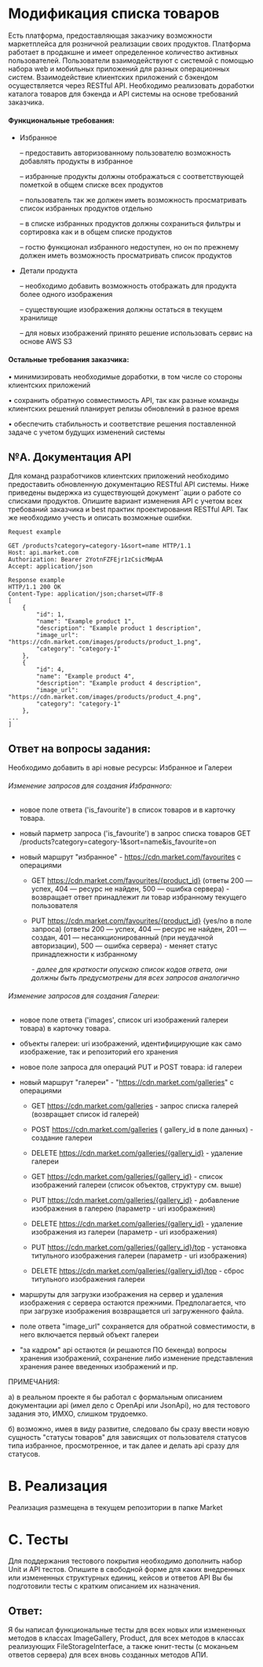 # Модификация списка товаров

Есть платформа, предоставляющая заказчику возможности
маркетплейса для розничной реализации своих продуктов.
Платформа работает в продакшне и имеет определенное
количество активных пользователей. Пользователи взаимодействуют
с системой с помощью набора web и мобильных приложений
для разных операционных систем. Взаимодействие клиентских
приложений с бэкендом осуществляется через RESTful API.
Необходимо реализовать доработки каталога товаров для
бэкенда и API системы на основе требований заказчика.

#### Функциональные требования:

- Избранное

    – предоставить авторизованному пользователю возможность добавлять продукты в избранное
    
    – избранные продукты должны отображаться с соответствующей пометкой в общем списке всех продуктов
    
    – пользователь так же должен иметь возможность
просматривать список избранных продуктов отдельно

    – в списке избранных продуктов должны сохраниться
фильтры и сортировка как и в общем списке продуктов

    – гостю функционал избранного недоступен, но он по
прежнему должен иметь возможность просматривать
список продуктов

- Детали продукта
    
    – необходимо добавить возможность отображать для
    продукта более одного изображения
    
    – существующие изображения должны остаться в
    текущем хранилище
    
    – для новых изображений принято решение использовать
    сервис на основе AWS S3

#### Остальные требования заказчика:

• минимизировать необходимые доработки, в том числе со
стороны клиентских приложений

• сохранить обратную совместимость API, так как разные
команды клиентских решений планирует релизы обновлений
в разное время

• обеспечить стабильность и соответствие решения поставленной
задаче с учетом будущих изменений системы

## №A. Документация API

Для команд разработчиков клиентских
приложений необходимо предоставить обновленную документацию
RESTful API системы. Ниже приведены выдержка из существующей
документ``ации о работе со списками продуктов. Опишите
вариант изменения API с учетом всех требований заказчика и
best практик проектирования RESTful API. Так же необходимо
учесть и описать возможные ошибки.


```
Request example

GET /products?category=category-1&sort=name HTTP/1.1
Host: api.market.com
Authorization: Bearer 2YotnFZFEjr1zCsicMWpAA
Accept: application/json

Response example
HTTP/1.1 200 OK
Content-Type: application/json;charset=UTF-8
[
    {
        "id": 1,
        "name": "Example product 1",
        "description": "Example product 1 description",
        "image_url": "https://cdn.market.com/images/products/product_1.png",
        "category": "category-1"
    },
    {
        "id": 4,
        "name": "Example product 4",
        "description": "Example product 4 description",
        "image_url": "https://cdn.market.com/images/products/product_4.png",
        "category": "category-1"
    },
...
]
```

## Ответ на вопросы задания:

Необходимо добавить в api новые ресурсы: Избранное и Галереи

###### Изменение запросов для создания Избранного:

- новое поле ответа ('is_favourite') в список товаров и в карточку товара.

- новый парметр запроса ('is_favourite') в запрос списка товаров GET /products?category=category-1&sort=name&is_favourite=on

- новый маршрут "избранное" - https://cdn.market.com/favourites с операциями 
    - GET https://cdn.market.com/favourites/{product_id} (ответы 200 — успех, 404 — ресурс не найден, 500 — ошибка сервера) - возвращает ответ принадлежит ли товар избранному текущего пользователя

    - PUT https://cdn.market.com/favourites/{product_id} {yes/no в поле запроса) (ответы 200 — успех, 404 — ресурс не найден, 201 — создан, 401 — несанкционированный (при неудачной авторизации), 500 — ошибка сервера) - меняет статус принадлежности к избранному
		
        _- далее для краткости опускаю список кодов ответа, они должны быть предусмотрены для всех запросов аналогично_
		
###### Изменение запросов для создания Галереи:

- новое поле ответа ('images', список uri изображений галереи товара) в карточку товара.
- объекты галереи: uri изображений, идентифицирующие как само изображение, так и репозиторий его хранения
    
- новое поле запроса для операций PUT и POST товара: id галереи
- новый маршрут "галереи" - "https://cdn.market.com/galleries" с операциями
    - GET https://cdn.market.com/galleries - запрос списка галерей (возвращает список id галерей)	
    - POST https://cdn.market.com/galleries ( gallery_id в поле данных) - создание галереи
    - DELETE https://cdn.market.com/galleries/{gallery_id} - удаление галереи
    - GET https://cdn.market.com/galleries/{gallery_id} - список изображений галереи (список объектов, структуру см. выше)
    
    - PUT https://cdn.market.com/galleries/{gallery_id} - добавление изображения в галерею (параметр - uri изображения)
     - DELETE https://cdn.market.com/galleries/{gallery_id} - удаление изображения из галереи (параметр - uri изображения)
    - PUT https://cdn.market.com/galleries/{gallery_id}/top - установка титульного изображения галереи (параметр - uri изображения)
    - DELETE https://cdn.market.com/galleries/{gallery_id}/top - сброс титульного изображения галереи
    
- маршруты для загрузки изображения на сервер и удаления изображения с сервера остаются прежними. Предполагается, что при загрузке изображения возвращается uri загруженного файла. 
    
- поле ответа "image_url" сохраняется для обратной совместимости, в него включается первый объект галереи
- "за кадром" api остаются (и решаются ПО бекенда) вопросы хранения изображений, сохранение либо изменение представления хранения ранее введенных изображений и пр.

ПРИМЕЧАНИЯ:

а) в реальном проекте я бы работал с формальным описанием документации api (имел дело с OpenApi или JsonApi), но для тестового задания это, ИМХО, слишком трудоемко.
	
б) возможно, имея в виду развитие, следовало бы сразу ввести новую сущность "статусы товаров" для зависящих от пользователя статусов типа избранное, просмотренное, и так далее и делать api сразу для статусов.

# B. Реализация

Реализация размещена в текущем репозитории в папке Market

# C. Тесты 
Для поддержания тестового покрытия необходимо
дополнить набор Unit и API тестов. Опишите в свободной форме
для каких внедренных или измененных структурных единиц,
кейсов и ответов API Вы бы подготовили тесты с кратким
описанием их назначения.

## Ответ:

Я бы написал функциональные тесты для всех новых или измененных методов в классах ImageGallery, Product, для всех методов в классах реализующих FileStorageInterface, а также юнит-тесты (с моканьем ответов сервера) для всех вновь созданных методов АПИ.



